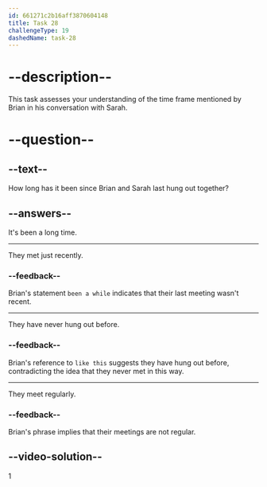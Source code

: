 ```yaml
---
id: 661271c2b16aff3870604148
title: Task 28
challengeType: 19
dashedName: task-28
---
```


<!--
AUDIO REFERENCE:
Brian: Hey, Sarah! It's been a while since we hung out like this.
-->

# --description--

This task assesses your understanding of the time frame mentioned by Brian in his conversation with Sarah.

# --question--

## --text--

How long has it been since Brian and Sarah last hung out together?

## --answers--

It's been a long time.

---

They met just recently.

### --feedback--

Brian's statement `been a while` indicates that their last meeting wasn't recent.

---

They have never hung out before.

### --feedback--

Brian's reference to `like this` suggests they have hung out before, contradicting the idea that they never met in this way.

---

They meet regularly.

### --feedback--

Brian's phrase implies that their meetings are not regular.

## --video-solution--

1
